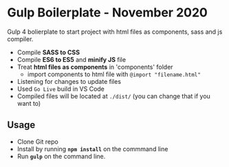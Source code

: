 # Gulp Boilerplate - November 2020

Gulp 4 bolierplate to start project with html files as components, sass and js compiler.

*   Compile **SASS to CSS**
*   Compile **ES6 to ES5** and **minify JS** file
*   Treat **html files as components** in 'components' folder
    *   import components to html file with `@import "filename.html"`
*   Listening for changes to update files
*   Used `Go Live` build in VS Code
*   Compiled files will be located at `./dist/` (you can change that if you want to)

## Usage

*   Clone Git repo
*   Install by running **`npm install`** on the commmand line
*   Run **`gulp`** on the command line.
